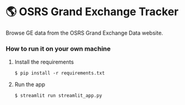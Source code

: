 # :earth_americas: OSRS Grand Exchange Tracker

Browse GE data from the OSRS Grand Exchange Data website.

### How to run it on your own machine

1. Install the requirements

   ```
   $ pip install -r requirements.txt
   ```

2. Run the app

   ```
   $ streamlit run streamlit_app.py
   ```
